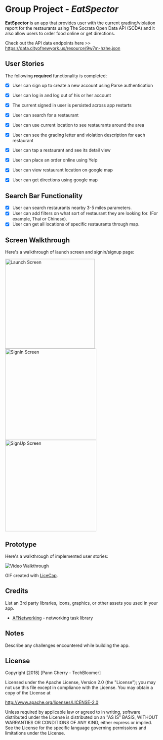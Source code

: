 # Group Project - *EatSpector*

**EatSpector** is an app that provides user with the current grading/violation report for the restaurants using The Socrata Open Data API (SODA) and it also allow users to order food online or get directions. 


Check out the API data endpoints here >> https://data.cityofnewyork.us/resource/9w7m-hzhe.json 


## User Stories

The following **required** functionality is completed:

- [x] User can sign up to create a new account using Parse authentication
- [x] User can log in and log out of his or her account
- [x] The current signed in user is persisted across app restarts
- [x] User can search for a restaurant 
- [x] User can use current location to see restaurants around the area
- [x] User can see the grading letter and violation description for each restaurant
- [x] User can tap a restaurant and see its detail view
- [x] User can place an order online using Yelp
- [x] User can view restaurant location on google map
- [x] User can get directions using google map


## Search Bar Functionality
 - [x] User can search restaurants nearby 3-5 miles parameters.
 - [x] User can add filters on what sort of restaurant they are looking for. (For example, Thai or Chinese).
 - [x] User can get all locations of specific restaurants through map.

## Screen Walkthrough

Here's a walkthrough of launch screen and signin/signup page:

<img src='https://i.imgur.com/8hjtpUH.jpg' title='Launch Screen' width='290' alt='Launch Screen' /><img src='https://i.imgur.com/VdpDwXn.png' title='SignIn Screen' width='295' alt='SignIn Screen' /><img src='https://i.imgur.com/4Riv6qC.png' title='SignUp Screen' width='295' alt='SignUp Screen' />

## Prototype

Here's a walkthrough of implemented user stories:

<img src='https://i.imgur.com/JdAsnz0.png' title='Video Walkthrough' width='' alt='Video Walkthrough' />

GIF created with [LiceCap](http://www.cockos.com/licecap/).

## Credits

List an 3rd party libraries, icons, graphics, or other assets you used in your app.

- [AFNetworking](https://github.com/AFNetworking/AFNetworking) - networking task library


## Notes

Describe any challenges encountered while building the app.

## License

Copyright [2018] [Pann Cherry - TechBloomer]

Licensed under the Apache License, Version 2.0 (the "License");
you may not use this file except in compliance with the License.
You may obtain a copy of the License at

http://www.apache.org/licenses/LICENSE-2.0

Unless required by applicable law or agreed to in writing, software
distributed under the License is distributed on an "AS IS" BASIS,
WITHOUT WARRANTIES OR CONDITIONS OF ANY KIND, either express or implied.
See the License for the specific language governing permissions and
limitations under the License.
